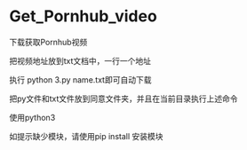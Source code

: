# Get_Pornhub_video


下载获取Pornhub视频

把视频地址放到txt文档中，一行一个地址

执行 python 3.py name.txt即可自动下载

把py文件和txt文件放到同意文件夹，并且在当前目录执行上述命令

使用python3

如提示缺少模块，请使用pip install 安装模块
